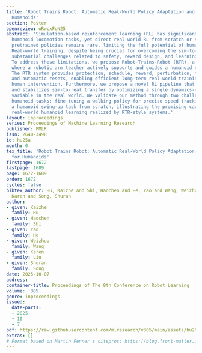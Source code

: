 ```yaml
---
title: 'Robot Trains Robot: Automatic Real-World Policy Adaptation and Learning for
  Humanoids'
section: Poster
openreview: oRwcxFuN25
abstract: 'Simulation-based reinforcement learning (RL) has significantly advanced
  humanoid locomotion tasks, yet direct real-world RL from scratch or starting from
  pretrained policies remains rare, limiting the full potential of humanoid robots.
  Real-world training, despite being crucial for overcoming the sim-to-real gap, faces
  substantial challenges related to safety, reward design, and learning efficiency.
  To address these limitations, we propose Robot-Trains-Robot (RTR), a novel framework
  where a robotic arm teacher actively supports and guides a humanoid student robot.
  The RTR system provides protection, schedule, reward, perturbation, failure detection,
  and automatic resets, enabling efficient long-term real-world training with minimal
  human intervention. Furthermore, we propose a novel RL pipeline that facilitates
  and stabilizes sim-to-real transfer by optimizing a single dynamics-encoded latent
  variable in the real world. We validate our method through two challenging real-world
  humanoid tasks: fine-tuning a walking policy for precise speed tracking and learning
  a humanoid swing-up task from scratch, illustrating the promising capabilities of
  real-world humanoid learning realized by RTR-style systems.'
layout: inproceedings
series: Proceedings of Machine Learning Research
publisher: PMLR
issn: 2640-3498
id: hu25a
month: 0
tex_title: 'Robot Trains Robot: Automatic Real-World Policy Adaptation and Learning
  for Humanoids'
firstpage: 1672
lastpage: 1689
page: 1672-1689
order: 1672
cycles: false
bibtex_author: Hu, Kaizhe and Shi, Haochen and He, Yao and Wang, Weizhuo and Liu,
  Karen and Song, Shuran
author:
- given: Kaizhe
  family: Hu
- given: Haochen
  family: Shi
- given: Yao
  family: He
- given: Weizhuo
  family: Wang
- given: Karen
  family: Liu
- given: Shuran
  family: Song
date: 2025-10-07
address:
container-title: Proceedings of The 8th Conference on Robot Learning
volume: '305'
genre: inproceedings
issued:
  date-parts:
  - 2025
  - 10
  - 7
pdf: https://raw.githubusercontent.com/mlresearch/v305/main/assets/hu25a/hu25a.pdf
extras: []
# Format based on Martin Fenner's citeproc: https://blog.front-matter.io/posts/citeproc-yaml-for-bibliographies/
---
```

